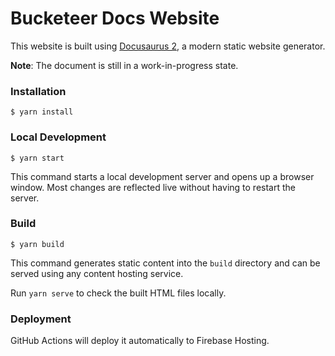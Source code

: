 # Bucketeer Docs Website

This website is built using [Docusaurus 2](https://docusaurus.io/), a modern static website generator.

**Note**: The document is still in a work-in-progress state.

### Installation

```
$ yarn install
```

### Local Development

```
$ yarn start
```

This command starts a local development server and opens up a browser window. Most changes are reflected live without having to restart the server.

### Build

```
$ yarn build
```

This command generates static content into the `build` directory and can be served using any content hosting service.

Run `yarn serve` to check the built HTML files locally.

### Deployment

GitHub Actions will deploy it automatically to Firebase Hosting.
